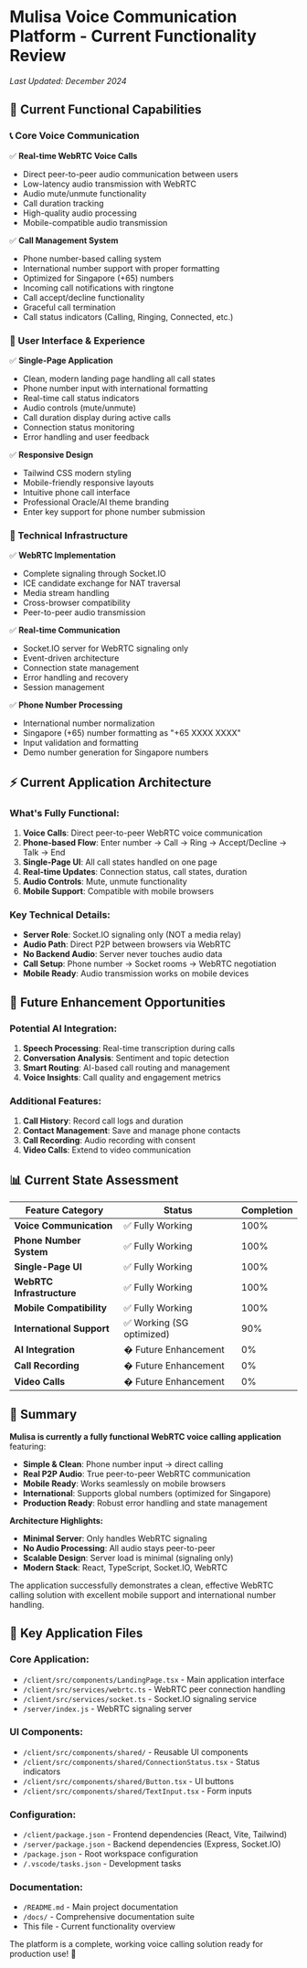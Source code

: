 # Mulisa Voice Communication Platform - Current Functionality Review

*Last Updated: December 2024*

## **🎯 Current Functional Capabilities**

### **📞 Core Voice Communication**
✅ **Real-time WebRTC Voice Calls**
- Direct peer-to-peer audio communication between users
- Low-latency audio transmission with WebRTC
- Audio mute/unmute functionality
- Call duration tracking
- High-quality audio processing
- Mobile-compatible audio transmission

✅ **Call Management System**
- Phone number-based calling system
- International number support with proper formatting
- Optimized for Singapore (+65) numbers
- Incoming call notifications with ringtone
- Call accept/decline functionality
- Graceful call termination
- Call status indicators (Calling, Ringing, Connected, etc.)

### **👥 User Interface & Experience**
✅ **Single-Page Application**
- Clean, modern landing page handling all call states
- Phone number input with international formatting
- Real-time call status indicators
- Audio controls (mute/unmute)
- Call duration display during active calls
- Connection status monitoring
- Error handling and user feedback

✅ **Responsive Design**
- Tailwind CSS modern styling
- Mobile-friendly responsive layouts
- Intuitive phone call interface
- Professional Oracle/AI theme branding
- Enter key support for phone number submission

### **🔧 Technical Infrastructure**

✅ **WebRTC Implementation**
- Complete signaling through Socket.IO
- ICE candidate exchange for NAT traversal
- Media stream handling
- Cross-browser compatibility
- Peer-to-peer audio transmission

✅ **Real-time Communication**
- Socket.IO server for WebRTC signaling only
- Event-driven architecture
- Connection state management
- Error handling and recovery
- Session management

✅ **Phone Number Processing**
- International number normalization
- Singapore (+65) number formatting as "+65 XXXX XXXX"
- Input validation and formatting
- Demo number generation for Singapore numbers

## **⚡ Current Application Architecture**

### **What's Fully Functional:**

1. **Voice Calls**: Direct peer-to-peer WebRTC voice communication
2. **Phone-based Flow**: Enter number → Call → Ring → Accept/Decline → Talk → End
3. **Single-Page UI**: All call states handled on one page
4. **Real-time Updates**: Connection status, call states, duration
5. **Audio Controls**: Mute, unmute functionality
6. **Mobile Support**: Compatible with mobile browsers

### **Key Technical Details:**

- **Server Role**: Socket.IO signaling only (NOT a media relay)
- **Audio Path**: Direct P2P between browsers via WebRTC
- **No Backend Audio**: Server never touches audio data
- **Call Setup**: Phone number → Socket rooms → WebRTC negotiation
- **Mobile Ready**: Audio transmission works on mobile devices

## **🚧 Future Enhancement Opportunities**

### **Potential AI Integration:**
1. **Speech Processing**: Real-time transcription during calls
2. **Conversation Analysis**: Sentiment and topic detection
3. **Smart Routing**: AI-based call routing and management
4. **Voice Insights**: Call quality and engagement metrics

### **Additional Features:**
1. **Call History**: Record call logs and duration
2. **Contact Management**: Save and manage phone contacts
3. **Call Recording**: Audio recording with consent
4. **Video Calls**: Extend to video communication

## **📊 Current State Assessment**

| Feature Category | Status | Completion |
|-----------------|--------|------------|
| **Voice Communication** | ✅ Fully Working | 100% |
| **Phone Number System** | ✅ Fully Working | 100% |
| **Single-Page UI** | ✅ Fully Working | 100% |
| **WebRTC Infrastructure** | ✅ Fully Working | 100% |
| **Mobile Compatibility** | ✅ Fully Working | 100% |
| **International Support** | ✅ Working (SG optimized) | 90% |
| **AI Integration** | � Future Enhancement | 0% |
| **Call Recording** | � Future Enhancement | 0% |
| **Video Calls** | � Future Enhancement | 0% |

## **🎯 Summary**

**Mulisa is currently a fully functional WebRTC voice calling application** featuring:

- **Simple & Clean**: Phone number input → direct calling
- **Real P2P Audio**: True peer-to-peer WebRTC communication
- **Mobile Ready**: Works seamlessly on mobile browsers
- **International**: Supports global numbers (optimized for Singapore)
- **Production Ready**: Robust error handling and state management

**Architecture Highlights:**
- **Minimal Server**: Only handles WebRTC signaling
- **No Audio Processing**: All audio stays peer-to-peer
- **Scalable Design**: Server load is minimal (signaling only)
- **Modern Stack**: React, TypeScript, Socket.IO, WebRTC

The application successfully demonstrates a clean, effective WebRTC calling solution with excellent mobile support and international number handling.

## **📁 Key Application Files**

### **Core Application:**
- `/client/src/components/LandingPage.tsx` - Main application interface
- `/client/src/services/webrtc.ts` - WebRTC peer connection handling
- `/client/src/services/socket.ts` - Socket.IO signaling service
- `/server/index.js` - WebRTC signaling server

### **UI Components:**
- `/client/src/components/shared/` - Reusable UI components
- `/client/src/components/shared/ConnectionStatus.tsx` - Status indicators
- `/client/src/components/shared/Button.tsx` - UI buttons
- `/client/src/components/shared/TextInput.tsx` - Form inputs

### **Configuration:**
- `/client/package.json` - Frontend dependencies (React, Vite, Tailwind)
- `/server/package.json` - Backend dependencies (Express, Socket.IO)
- `/package.json` - Root workspace configuration
- `/.vscode/tasks.json` - Development tasks

### **Documentation:**
- `/README.md` - Main project documentation
- `/docs/` - Comprehensive documentation suite
- This file - Current functionality overview

The platform is a complete, working voice calling solution ready for production use! 🚀
